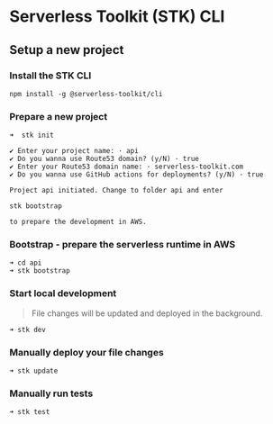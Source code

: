 # Serverless Toolkit (STK) CLI

## Setup a new project

### Install the STK CLI

```
npm install -g @serverless-toolkit/cli
```

### Prepare a new project

```
➜  stk init
```

```
✔ Enter your project name: · api
✔ Do you wanna use Route53 domain? (y/N) · true
✔ Enter your Route53 domain name: · serverless-toolkit.com
✔ Do you wanna use GitHub actions for deployments? (y/N) · true

Project api initiated. Change to folder api and enter

stk bootstrap

to prepare the development in AWS.
```

### Bootstrap - prepare the serverless runtime in AWS

```
➜ cd api
➜ stk bootstrap
```

### Start local development

> File changes will be updated and deployed in the background.

```
➜ stk dev
```

### Manually deploy your file changes

```
➜ stk update
```

### Manually run tests

```
➜ stk test
```
